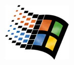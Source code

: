 <img src="https://raw.githubusercontent.com/shimabun/lam95/refs/heads/main/res/win95.png" width="200" alt="Beautiful Windows Icon" class="center">
